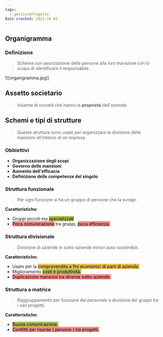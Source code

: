 ```yaml
---
tags:
  - gestioneProgetto
Date created: 2023-10-03
---
```

## **Organigramma**
### **Definizione**
> Schema con associazione delle persone alla loro mansione con lo scopo di identificare il responsabile.

![[organigramma.jpg]]

## **Assetto societario**
> Insieme di società che hanno la **proprietà** dell'azienda

## **Schemi e tipi di strutture**
> Queste strutture sono usate per organizzare la divisione delle mansioni all'interno di un impresa.

### **Obbiettivi**
- **Organizzazione degli scopi**
- **Governo delle mansioni**
- **Aumento dell'efficacia**
- **Definizione delle competenze del singolo**

### **Struttura funzionale**
> Per ogni funzione si ha un gruppo di persone che la svolge.

**Caratteristiche:**
- Gruppi piccoli ma <mark style="background: #8DA101AA;">specializzati</mark>
- <mark style="background: #F85552AA;">Poca comunicazione</mark> tra gruppi, <mark style="background: #F85552AA;">poca efficienza.</mark>

### **Struttura divisionale**
> Divisione di aziende in sotto-aziende minori auto-sostenibili.

**Caratteristiche:**
- Usato per la <mark style="background: #DFA000AA;">compravendita a fini economici di parti di azienda.</mark>
- Miglioramento <mark style="background: #8DA101AA;">costi e produttività.</mark>
- <mark style="background: #F85552AA;">Duplicazione mansioni tra diverse sotto-aziende.</mark>

### **Struttura a matrice**
> Raggruppamento per funzione del personale e divisione dei gruppi tra i vari progetti.

**Caratteristiche:**
- <mark style="background: #8DA101AA;">Buona comunicazione.</mark>
- <mark style="background: #F85552AA;">Conflitti per risorse ( persone ) tra progetti.</mark>

